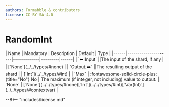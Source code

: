 ```yaml
---
authors: Formabble & contributors
license: CC-BY-SA-4.0
---
```



# RandomInt

<div class="sh-parameters" markdown="1">
| Name | Mandatory | Description | Default | Type |
|------|---------------------|-------------|---------|------|
| `⬅️ Input` ||The input of the shard, if any | | [`None`](../../types/#none) |
| `Output ➡️` ||The resulting output of the shard | | [`Int`](../../types/#int) |
| `Max` | :fontawesome-solid-circle-plus:{title="No"} No  | The maximum (if integer, not including) value to output. | `None` | [`None`](../../types/#none)[`Int`](../../types/#int)[`Var(Int)`](../../types/#contextvar) |

</div>



--8<-- "includes/license.md"

